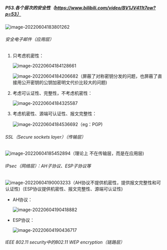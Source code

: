 ##### P53.各个层次的安全性（https://www.bilibili.com/video/BV1JV411t7ow?p=53）

![image-20220604183801262](C:\Users\呵\AppData\Roaming\Typora\typora-user-images\image-20220604183801262.png)

###### 安全电子邮件（应用层）

1. 只考虑机密性：

   ![image-20220604184128661](C:\Users\呵\AppData\Roaming\Typora\typora-user-images\image-20220604184128661.png)

   ![image-20220604184206682](C:\Users\呵\AppData\Roaming\Typora\typora-user-images\image-20220604184206682.png)（屏蔽了对称密钥分发的问题，也屏蔽了直接用公开密钥的公钥加密明文代价比较大的问题)

2. 考虑可认证性、完整性，不考虑机密性：

   ![image-20220604184325587](C:\Users\呵\AppData\Roaming\Typora\typora-user-images\image-20220604184325587.png)

3. 考虑机密性、源端可认证性、报文完整性：

   ![image-20220604184536692](C:\Users\呵\AppData\Roaming\Typora\typora-user-images\image-20220604184536692.png)（eg：PGP)

###### SSL（Secure sockets layer）（传输层）

![image-20220604185452894](C:\Users\呵\AppData\Roaming\Typora\typora-user-images\image-20220604185452894.png)（理论上 不在传输层，而是在应用层)

###### IPsec（网络层）：AH子协议、ESP子协议等

![image-20220604190003233](C:\Users\呵\AppData\Roaming\Typora\typora-user-images\image-20220604190003233.png)（AH协议不提供机密性，提供报文完整性和可认证性)（ESP协议提供机密性、报文完整性、源端可认证性)

- AH协议：

  ![image-20220604190418882](C:\Users\呵\AppData\Roaming\Typora\typora-user-images\image-20220604190418882.png)

- ESP协议：

  ![image-20220604190436717](C:\Users\呵\AppData\Roaming\Typora\typora-user-images\image-20220604190436717.png)

###### IEEE 802.11 security中的802.11 WEP encryption（链路层）

